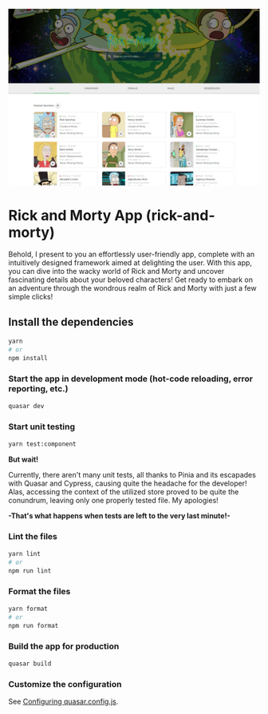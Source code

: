 ![HomePage](https://github.com/thefutures-geo/rickMortyTest/blob/master/public/images/readme/homepage.jpg)

# Rick and Morty App (rick-and-morty)

Behold, I present to you an effortlessly user-friendly app, complete with an intuitively designed framework aimed at delighting the user. With this app, you can dive into the wacky world of Rick and Morty and uncover fascinating details about your beloved characters! Get ready to embark on an adventure through the wondrous realm of Rick and Morty with just a few simple clicks!

## Install the dependencies

```bash
yarn
# or
npm install
```

### Start the app in development mode (hot-code reloading, error reporting, etc.)

```bash
quasar dev
```

### Start unit testing

```bash
yarn test:component
```

**But wait!**

Currently, there aren't many unit tests, all thanks to Pinia and its escapades with Quasar and Cypress, causing quite the headache for the developer!
Alas, accessing the context of the utilized store proved to be quite the conundrum, leaving only one properly tested file. My apologies!

**-That's what happens when tests are left to the very last minute!-**
	


### Lint the files

```bash
yarn lint
# or
npm run lint
```

### Format the files

```bash
yarn format
# or
npm run format
```

### Build the app for production

```bash
quasar build
```

### Customize the configuration

See [Configuring quasar.config.js](https://v2.quasar.dev/quasar-cli-vite/quasar-config-js).

